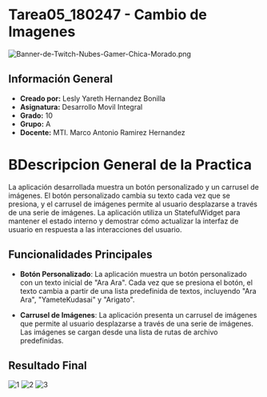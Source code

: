 # Tarea05_180247 - Cambio de Imagenes
![Banner-de-Twitch-Nubes-Gamer-Chica-Morado.png](https://i.postimg.cc/15q3LFXF/Banner-de-Twitch-Nubes-Gamer-Chica-Morado.png)
## Información General

- **Creado por:** Lesly Yareth Hernandez Bonilla
- **Asignatura:** Desarrollo Movil Integral
- **Grado:** 10
- **Grupo:** A
- **Docente:** MTI. Marco Antonio Ramirez Hernandez
  
# BDescripcion General de la Practica

La aplicación desarrollada muestra un botón personalizado y un carrusel de imágenes. El botón personalizado cambia su texto cada vez que se presiona, y el carrusel de imágenes permite al usuario desplazarse a través de una serie de imágenes. La aplicación utiliza un StatefulWidget para mantener el estado interno y demostrar cómo actualizar la interfaz de usuario en respuesta a las interacciones del usuario.

## Funcionalidades Principales

- **Botón Personalizado**: La aplicación muestra un botón personalizado con un texto inicial de "Ara Ara". Cada vez que se presiona el botón, el texto cambia a partir de una lista predefinida de textos, incluyendo "Ara Ara", "YameteKudasai" y "Arigato".

- **Carrusel de Imágenes**: La aplicación presenta un carrusel de imágenes que permite al usuario desplazarse a través de una serie de imágenes. Las imágenes se cargan desde una lista de rutas de archivo predefinidas.

## Resultado Final
![1](https://github.com/Lesly-hub/DMI_Tarea05_180247/assets/74167109/8f4e9cec-d3bb-4b1c-b508-d184ac8731f9)
![2](https://github.com/Lesly-hub/DMI_Tarea05_180247/assets/74167109/08a18da5-49a9-42c3-b925-9c9ffc342b5d)
![3](https://github.com/Lesly-hub/DMI_Tarea05_180247/assets/74167109/3cbaa1fd-13c8-4ca8-af5c-a6ddd0674bcb)








